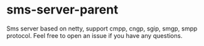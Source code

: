 # sms-server-parent
Sms server based on netty, support cmpp, cngp, sgip, smgp, smpp protocol. Feel free to open an issue if you have any questions.
